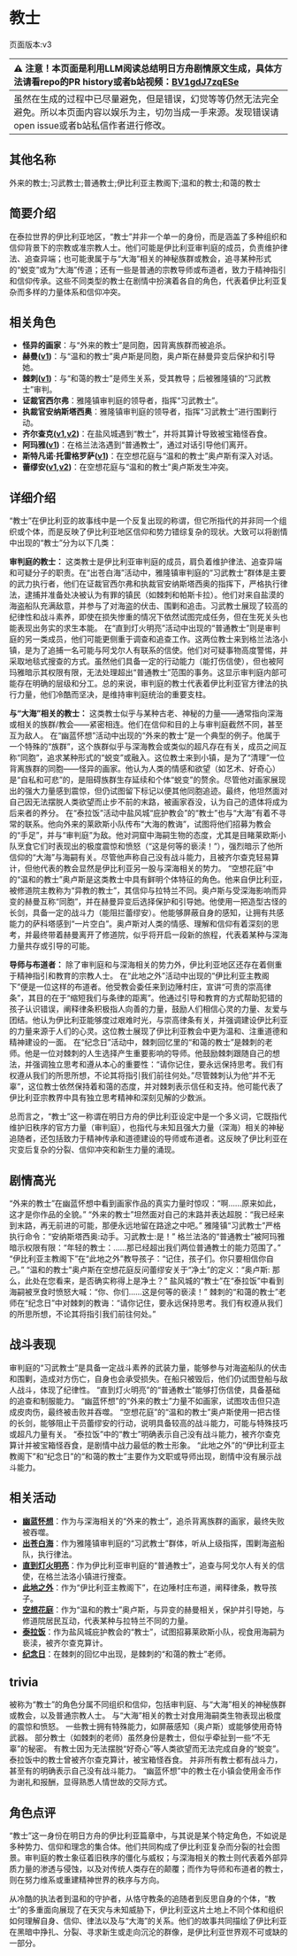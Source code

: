 # 教士
页面版本:v3
 

| :warning: 注意！本页面是利用LLM阅读总结明日方舟剧情原文生成，具体方法请看repo的PR history或者b站视频：[BV1gdJ7zqESe](https://www.bilibili.com/video/BV1gdJ7zqESe/)         |
|:----------------------------|
| 虽然在生成的过程中已尽量避免，但是错误，幻觉等等仍然无法完全避免。所以本页面内容以娱乐为主，切勿当成一手来源。发现错误请open issue或者b站私信作者进行修改。|



## 其他名称
外来的教士;习武教士;普通教士;伊比利亚主教阁下;温和的教士;和蔼的教士
## 简要介绍
在泰拉世界的伊比利亚地区，“教士”并非一个单一的身份，而是涵盖了多种组织和信仰背景下的宗教或准宗教人士。他们可能是伊比利亚审判庭的成员，负责维护律法、追查异端；也可能隶属于与“大海”相关的神秘族群或教会，追寻某种形式的“蜕变”或为“大海”传道；还有一些是普通的宗教导师或布道者，致力于精神指引和信仰传承。这些不同类型的教士在剧情中扮演着各自的角色，代表着伊比利亚复杂而多样的力量体系和信仰冲突。
## 相关角色
-   **怪异的画家**：与“外来的教士”是同胞，因背离族群而被追杀。
-   **赫曼([v1](../chars/extended_char_he_man.md))**：与“温和的教士”奥卢斯是同胞，奥卢斯在赫曼异变后保护和引导她。
-   **棘刺([v1](../chars/char_293_thorns.md))**：与“和蔼的教士”是师生关系，受其教导；后被雅隆镇的“习武教士”审判。
-   **证裁官西尔弗**：雅隆镇审判庭的领导者，指挥“习武教士”。
-   **执裁官安纳斯塔西奥**：雅隆镇审判庭的领导者，指挥“习武教士”进行围剿行动。
-   **齐尔查克([v1](../chars/char_4144_chilc.md),[v2](char_4144_chilc.md))**：在盐风城遇到“教士”，并将其算计导致被宝箱怪吞食。
-   **阿玛雅([v1](../chars/extended_char_a_ma_ya.md))**：在格兰法洛遇到“普通教士”，通过对话引导他们离开。
-   **斯特凡诺·托雷格罗萨([v1](../chars/extended_char_b9a6cf.md))**：在空想花庭与“温和的教士”奥卢斯有深入对话。
-   **蕾缪安([v1](../chars/char_4193_lemuen.md),[v2](char_4193_lemuen.md))**：在空想花庭与“温和的教士”奥卢斯发生冲突。
## 详细介绍
“教士”在伊比利亚的故事线中是一个反复出现的称谓，但它所指代的并非同一个组织或个体，而是反映了伊比利亚地区信仰和势力错综复杂的现状。大致可以将剧情中出现的“教士”分为以下几类：

**审判庭的教士：**
这类教士是伊比利亚审判庭的成员，肩负着维护律法、追查异端和可疑分子的职责。在“出苍白海”活动中，雅隆镇审判庭的“习武教士”群体是主要的武力执行者，他们在证裁官西尔弗和执裁官安纳斯塔西奥的指挥下，严格执行律法，逮捕并准备处决被认为有罪的镇民（如棘刺和帕斯卡拉）。他们对来自盐漠的海盗船队充满敌意，并参与了对海盗的伏击、围剿和追击。习武教士展现了较高的纪律性和战斗素养，即使在损失惨重的情况下依然试图完成任务，但在生死关头也能表现出务实的求生本能。
在“直到灯火明亮”活动中出现的“普通教士”则是审判庭的另一类成员，他们可能更侧重于调查和追查工作。这两位教士来到格兰法洛小镇，是为了追捕一名可能与阿戈尔人有联系的信使。他们对可疑事物高度警惕，并采取地毯式搜查的方式。虽然他们具备一定的行动能力（能打伤信使），但也被阿玛雅暗示其权限有限，无法处理超出“普通教士”范围的事务。这显示审判庭内部可能存在明确的层级和分工。总的来说，审判庭的教士代表着伊比利亚官方律法的执行力量，他们冷酷而坚决，是维持审判庭统治的重要支柱。

**与“大海”相关的教士：**
这类教士似乎与某种古老、神秘的力量——通常指向深海或相关的族群/教会——紧密相连。他们在信仰和目的上与审判庭截然不同，甚至互为敌人。
在“幽蓝怀想”活动中出现的“外来的教士”是一个典型的例子。他属于一个特殊的“族群”，这个族群似乎与深海教会或类似的超凡存在有关，成员之间互称“同胞”，追求某种形式的“蜕变”或融入。这位教士来到小镇，是为了“清理”一位背离族群的同胞——怪异的画家。他认为人类的情感和欲望（如艺术、好奇心）是“自私和可悲”的，是阻碍族群生存延续和个体“蜕变”的赘余。尽管他对画家展现出的强大力量感到震惊，但仍试图留下标记以便其他同胞追迹。最终，他坦然面对自己因无法摆脱人类欲望而止步不前的末路，被画家吞没，认为自己的遗体将成为后来者的养分。
在“泰拉饭”活动中盐风城“庇护教会”的“教士”也与“大海”有着不寻常的联系。他向外来的莱欧斯小队传布“大海的教诲”，试图将他们招募为教会的“手足”，并与“审判庭”为敌。他对洞窟中海嗣生物的态度，尤其是目睹莱欧斯小队烹食它们时表现出的极度震惊和愤怒（“这是何等的亵渎！”），强烈暗示了他所信仰的“大海”与海嗣有关。尽管他声称自己没有战斗能力，且被齐尔查克轻易算计，但他代表的教会显然是伊比利亚另一股与深海相关的势力。
“空想花庭”中的“温和的教士”奥卢斯是这类教士中具有鲜明个体特征的角色。他来自伊比利亚，被修道院主教称为“异教的教士”，其信仰与拉特兰不同。奥卢斯与受深海影响而异变的赫曼互称“同胞”，并在赫曼异变后选择保护和引导她。他使用一把造型古怪的长剑，具备一定的战斗力（能阻拦蕾缪安）。他能够屏蔽自身的感知，让拥有共感能力的萨科塔感到“一片空白”。奥卢斯对人类的情感、理解和信仰有着深刻的思考，并最终带着赫曼离开了修道院，似乎将开启一段新的旅程，代表着某种与深海力量共存或引导的可能。

**导师与布道者：**
除了审判庭和与深海相关的势力外，伊比利亚地区还存在着侧重于精神指引和教育的宗教人士。
在“此地之外”活动中出现的“伊比利亚主教阁下”便是一位这样的布道者。他受教会委任来到边陲村庄，宣讲“可贵的崇高律条”，其目的在于“缩短我们与条律的距离”。他通过引导和教育的方式帮助犯错的孩子认识错误，阐释律条积极指人向善的力量，鼓励人们相信心灵的力量、友爱与团结。他认为伊比利亚能够度过艰难时光，与崇高律条有关，并强调建设伊比利亚的力量来源于人们的心灵。这位教士展现了伊比利亚教会中更为温和、注重道德和精神建设的一面。
在“纪念日”活动中，棘刺回忆里的“和蔼的教士”是棘刺的老师。他是一位对棘刺的人生选择产生重要影响的导师。他鼓励棘刺跟随自己的想法，并强调独立思考和遵从本心的重要性：“请你记住，要永远保持思考。我们有权遵从我们的所思所想，不论其将指引我们前往何处。”尽管棘刺认为他“并不无辜”，这位教士依然保持着和蔼的态度，并对棘刺表示信任和支持。他可能代表了伊比利亚宗教界中具有独立思考精神和深刻见解的少数派。

总而言之，“教士”这一称谓在明日方舟的伊比利亚设定中是一个多义词，它既指代维护旧秩序的官方力量（审判庭），也指代与未知且强大力量（深海）相关的神秘追随者，还包括致力于精神传承和道德建设的导师或布道者。这反映了伊比利亚在灾变后复杂的分裂、信仰冲突和新生力量的涌现。
## 剧情高光
“外来的教士”在幽蓝怀想中看到画家作品的真实力量时惊叹：“啊......原来如此，这才是你作品的全貌。”
“外来的教士”坦然面对自己的末路并表达超脱：“我已经来到末路，再无前进的可能，那便永远地留在路途之中吧。”
雅隆镇“习武教士”严格执行命令：“安纳斯塔西奥:动手。习武教士:是！”
格兰法洛的“普通教士”被阿玛雅暗示权限有限：“年轻的教士：......那已经超出我们两位普通教士的能力范围了。”
“伊比利亚主教阁下”在“此地之外”教导孩子：“记住，孩子们。你只要相信你自己。”
“温和的教士”奥卢斯在空想花庭反问蕾缪安关于“净土”的定义：“奥卢斯: 那么，此处在您看来，是否确实称得上是净土？”
盐风城的“教士”在“泰拉饭”中看到海嗣被烹食时愤怒大喊：“你、你们......这是何等的亵渎！”
棘刺的“和蔼的教士”老师在“纪念日”中对棘刺的教诲：“请你记住，要永远保持思考。我们有权遵从我们的所思所想，不论其将指引我们前往何处。”
## 战斗表现
审判庭的“习武教士”是具备一定战斗素养的武装力量，能够参与对海盗船队的伏击和围剿，造成对方伤亡，自身也会承受损失。在船只被毁后，他们仍试图登船与敌人战斗，体现了纪律性。
“直到灯火明亮”的“普通教士”能够打伤信使，具备基础的追查和制服能力。
“幽蓝怀想”的“外来的教士”力量不如画家，试图攻击但只造成皮肉伤，最终被击败并吞噬。
“空想花庭”的“温和的教士”奥卢斯使用一把古怪的长剑，能够阻止干员蕾缪安的行动，说明具备较高的战斗能力，可能与特殊技巧或超凡力量有关。
“泰拉饭”中的“教士”明确表示自己没有战斗能力，被齐尔查克算计并被宝箱怪吞食，是剧情中战力最低的教士形象。
“此地之外”的“伊比利亚主教阁下”和“纪念日”的“和蔼的教士”主要作为文职或导师出现，剧情中没有展示战斗能力。
## 相关活动
-   **[幽蓝怀想](../stories/story_deepcl_set_1.md)**：作为与深海相关的“外来的教士”，追杀背离族群的画家，最终失败被吞噬。
-   **[出苍白海](../stories/act39side.md)**：作为雅隆镇审判庭的“习武教士”群体，听从上级指挥，围剿海盗船队，执行律法。
-   **[直到灯火明亮](../stories/story_lumen_set_1.md)**：作为伊比利亚审判庭的“普通教士”，追查与阿戈尔人有关的信使，在格兰法洛小镇进行搜查。
-   **[此地之外](../stories/act15d5.md)**：作为“伊比利亚主教阁下”，在边陲村庄布道，阐释律条，教导孩子。
-   **[空想花庭](../stories/act26side.md)**：作为“温和的教士”奥卢斯，与异变的赫曼相关，保护并引导她，与修道院居民互动，代表某种与拉特兰不同的力量。
-   **[泰拉饭](../stories/act36side.md)**：作为盐风城庇护教会的“教士”，试图招募莱欧斯小队，视食用海嗣为亵渎，被齐尔查克算计。
-   **[纪念日](../stories/story_thorns_set_1.md)**：在棘刺的回忆中出现，是棘刺的“和蔼的教士”老师。
## trivia
被称为“教士”的角色分属不同组织和信仰，包括审判庭、与“大海”相关的神秘族群或教会，以及普通宗教人士。
与“大海”相关的教士对食用海嗣类生物表现出极度的震惊和愤怒。
一些教士拥有特殊能力，如屏蔽感知（奥卢斯）或能够使用奇特武器。
部分教士（如棘刺的老师）虽然身份是教士，但似乎牵扯到一些“不无辜”的秘密。
有教士因为无法摆脱“好奇心”等人类欲望而无法完成自身的“蜕变”。
泰拉饭中的教士曾被齐尔查克算计，被宝箱怪吞食。
并非所有教士都有战斗力，甚至有的明确表示自己没有战斗能力。
“幽蓝怀想”中的教士在小镇会使用金币作为谢礼和报酬，显得熟悉人情世故的交际方式。
## 角色点评
“教士”这一身份在明日方舟的伊比利亚篇章中，与其说是某个特定角色，不如说是多种势力、信仰和理念的集合体。他们共同构成了伊比利亚复杂而分裂的社会图景。审判庭的教士象征着旧秩序的僵化与威权；与深海相关的教士则代表着外部异质力量的渗透与侵蚀，以及对传统人类存在的颠覆；而作为导师和布道者的教士，则在努力维系或重建精神世界的秩序与方向。

从冷酷的执法者到温和的守护者，从恪守教条的追随者到反思自身的个体，“教士”的多重面向展现了在天灾与未知威胁下，伊比利亚这片土地上不同个体和组织如何理解自身、信仰、律法以及与“大海”的关系。他们的故事共同描绘了伊比利亚在黑暗中挣扎、分裂、寻求新生或走向沉沦的群像，是伊比利亚世界观不可或缺的一部分。